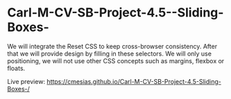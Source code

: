 # Carl-M-CV-SB-Project-4.5--Sliding-Boxes-
 We will integrate the Reset CSS to keep cross-browser consistency. After that we will provide design by filling in these selectors. We will only use positioning, we will not use other CSS concepts such as margins, flexbox or floats.

Live preview: https://cmesias.github.io/Carl-M-CV-SB-Project-4.5-Sliding-Boxes-/
